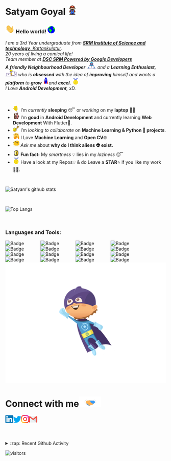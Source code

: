 # Satyam Goyal&nbsp;<img src="https://github.com/SatYu26/SatYu26/blob/master/Assets/Mario_Hello_Big.gif" width="30px">


<!-- 
    &nbsp; [![HitCount](http://hits.dwyl.com/SatYu26/SatYu26.svg)](http://hits.dwyl.com/SatYu26/SatYu26) 
-->

### <img src="https://github.com/SatYu26/SatYu26/blob/master/Assets/Hi.gif" width="29px"> Hello world!&nbsp;<img src="https://github.com/SatYu26/SatYu26/blob/master/Assets/Earth.gif" width="24px">


<p>
  <em>
    I am a 3rd Year undergraduate from <a href="https://www.srmist.edu.in/"> <b>SRM Institute of Science and technology</b>, Kattankulatur</a>. <br>
    20 years of living a comical life! <br>
    Team member at <a href="https://dscsrm.com/"> <b>DSC SRM Powered by Google Developers</b></a><br>
    <b>A friendly Neighbourhood Developer</b> <img src="https://github.com/SatYu26/SatYu26/blob/master/Assets/Developer.gif" width="30px"> and a <b>Learning    Enthusiast,</b>&nbsp;<img src="https://github.com/SatYu26/SatYu26/blob/master/Assets/Designer.gif" width="36px">  who is <b>obsessed</b>
    with the idea of <b>improving</b> himself and wants a <b>platform</b> to 
    <b>grow</b> <img src="https://github.com/SatYu26/SatYu26/blob/master/Assets/Rocket.gif" width="18px">and 
    <b>excel.</b> <img src="https://github.com/SatYu26/SatYu26/blob/master/Assets/Medal.gif" width="20px"> <br>
    I Love <b>Android Development</b>, xD. <br>
  </em>  
</p>

<br>

- <img alt="GIF" src="https://github.com/SatYu26/SatYu26/blob/master/Assets/wave.gif" width="20vw" /> I’m *currently* **sleeping** 😴 or *working* on my **laptop** 👨‍💻
- <img alt="GIF" src="https://github.com/SatYu26/SatYu26/blob/master/Assets/gandalf_parrot.gif" width="20vw" /> I’m **good** in **Android Development** and currently learning **Web Development** With Flutter💪.
- <img alt="GIF" src="https://github.com/SatYu26/SatYu26/blob/master/Assets/headbang.gif" width="20vw" /> I’m *looking to collaborate* on **Machine Learning & Python 🐍 projects**.
- <img alt="GIF" src="https://github.com/SatYu26/SatYu26/blob/master/Assets/hmm.gif" width="20vw" /> I Love **Machine Learning** and **Open CV**🌐
- <img alt="GIF" src="https://github.com/SatYu26/SatYu26/blob/master/Assets/happy.gif" width="20vw" /> *Ask me* about **why do I think aliens 👽 exist.**
- <img alt="GIF" src="https://github.com/SatYu26/SatYu26/blob/master/Assets/coin.gif" width="20vw" /> **Fun fact:** My *smartness* 💡 lies in my *laziness* 😴
- <img alt="GIF" src="https://github.com/SatYu26/SatYu26/blob/master/Assets/Medal.gif" width="20vw" /> Have a look at my Repos💡 & do Leave a **STAR**⭐️ if you like my work👨‍💻.
<br>


![Satyam's github stats](https://github-readme-stats.vercel.app/api?username=SatYu26&count_private=true&show_icons=true&theme=radical&include_all_commits=true)

<br>

![Top Langs](https://github-readme-stats.vercel.app/api/top-langs/?username=SatYu26&theme=radical)

<br>


### Languages and Tools:

<img alt="Badge" style="float: left; margin-right: 10px;" width="100" src="https://img.shields.io/badge/python%20-%2314354C.svg?&style=for-the-badge&logo=python&logoColor=white"/>
<img alt="Badge" style="float: left; margin-right: 10px;" width="100" src="https://img.shields.io/badge/dart-%230175C2.svg?&style=for-the-badge&logo=dart&logoColor=white"/>
<img alt="Badge" style="float: left; margin-right: 10px;" width="100" src ="https://img.shields.io/badge/Flutter-%2302569B.svg?&style=for-the-badge&logo=flutter&logoColor=white"/>
<img alt="Badge" style="float: left; margin-right: 10px;" width="100" src="https://img.shields.io/badge/html5%20-%23E34F26.svg?&style=for-the-badge&logo=html5&logoColor=white"/>
<img alt="Badge" style="float: left; margin-right: 10px;" width="100" src="https://img.shields.io/badge/css3%20-%231572B6.svg?&style=for-the-badge&logo=css3&logoColor=white"/>
<img alt="Badge" style="float: left; margin-right: 10px;" width="100"alt="Badge" style="float: left; margin-right: 10px;" width="100" src="https://img.shields.io/badge/react%20-%2320232a.svg?&style=for-the-badge&logo=react&logoColor=%2361DAFB"/>
<img alt="Badge" style="float: left; margin-right: 10px;" width="100" src ="https://img.shields.io/badge/Jupyter_Notebook%20-%23F37626.svg?&style=for-the-badge&logo=jupyter&logoColor=white"/>
<img alt="Badge" style="float: left; margin-right: 10px;" width="100" src="https://img.shields.io/badge/javascript%20-%23323330.svg?&style=for-the-badge&logo=javascript&logoColor=%23F7DF1E"/>
<img alt="Badge" style="float: left; margin-right: 10px;" width="100" src="https://img.shields.io/badge/node.js%20-%2343853D.svg?&style=for-the-badge&logo=node.js&logoColor=white"/>
<img alt="Badge" style="float: left; margin-right: 10px;" width="100" src="https://img.shields.io/badge/bootstrap%20-%23563D7C.svg?&style=for-the-badge&logo=bootstrap&logoColor=white"/>
<img alt="Badge" style="float: left; margin-right: 10px;" width="100" src="https://img.shields.io/badge/go-%2300ADD8.svg?&style=for-the-badge&logo=go&logoColor=white"/>
<img alt="Badge" style="float: left; margin-right: 10px;" width="100" src ="https://img.shields.io/badge/MongoDB-%234ea94b.svg?&style=for-the-badge&logo=mongodb&logoColor=white"/>
<img alt="Badge" style="float: left; margin-right: 10px;" width="100" src="https://img.shields.io/badge/git%20-%23F05033.svg?&style=for-the-badge&logo=git&logoColor=white"/>
<img alt="Badge" style="float: left; margin-right: 10px;" width="100" src="https://img.shields.io/badge/flask%20-%23000.svg?&style=for-the-badge&logo=flask&logoColor=white"/>
<img alt="Badge" style="float: left; margin-right: 10px;" width="100" src="https://img.shields.io/badge/shell_script%20-%23121011.svg?&style=for-the-badge&logo=gnu-bash&logoColor=white"/>
<img alt="Badge" style="float: left; margin-right: 10px;" width="100" src="https://img.shields.io/badge/OpenCV%20-%23FFBB00.svg?&style=for-the-badge&logo=Canonical&logoColor=white"/>

<br>

<img src="https://github.com/SatYu26/SatYu26/blob/master/Assets/super-kid.gif" alt="Super Kid">

<br>

# Connect with me<img src="https://github.com/SatYu26/SatYu26/blob/master/Assets/Handshake.gif" height="32px">

  <a href="https://www.linkedin.com/in/satyam-goyal26/">
    <img align="left" alt="Satyam Goyal | Linkedin" width="24px" src="https://github.com/SatYu26/SatYu26/blob/master/Assets/Linkedin.svg" />
  </a> &nbsp;&nbsp;
  <a href="https://twitter.com/SatYug26">
    <img align="left" alt="Satyam Goyal | Twitter" width="26px" src="https://github.com/SatYu26/SatYu26/blob/master/Assets/Twitter.svg" />
  </a> &nbsp;&nbsp;
  <a href="https://www.instagram.com/satyu.26/">
    <img align="left" alt="Satyam Goyal | Instagram" width="24px" src="https://github.com/SatYu26/SatYu26/blob/master/Assets/Instagram.svg" />
  </a> &nbsp;&nbsp;
  <a href="mailto:goyalsatyam8@gmail.com">
    <img align="left" alt="Satyam Goyal | Gmail" width="26px" src="https://github.com/SatYu26/SatYu26/blob/master/Assets/Gmail.svg" />
  </a>


<br><br>

<details>
  <summary>:zap: Recent Github Activity</summary>
  
<!--START_SECTION:activity-->
1. 💪 Opened PR [#1](https://github.com//Vanshikagarg17/Face_Recognition/pull/1) in [Vanshikagarg17/Face_Recognition](https://github.com//Vanshikagarg17/Face_Recognition)
<!--END_SECTION:activity-->


</details>




![visitors](https://visitor-badge.laobi.icu/badge?page_id=SatYu26)
<!-- ![visitors](https://badges.pufler.dev/visits/SatYu26/SatYu26)
![Visitor Count](https://profile-counter.glitch.me/SatYu26/count.svg) -->


<!--  Acknowledgement: https://github.com/anuraghazra/github-readme-stats -->

